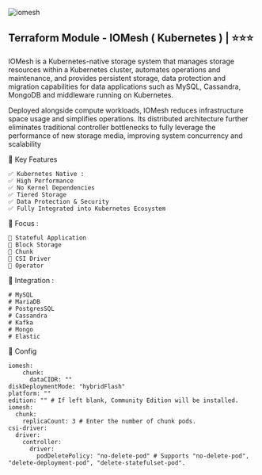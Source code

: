 ![iomesh](https://github.com/user-attachments/assets/ba34cd97-f874-46db-8ec4-b0fd99162216)


## Terraform Module - IOMesh ( Kubernetes )   | ⭐⭐⭐
IOMesh is a Kubernetes-native storage system that manages storage resources within a Kubernetes cluster, automates operations and maintenance, and provides persistent storage, data protection and migration capabilities for data applications such as MySQL, Cassandra, MongoDB and middleware running on Kubernetes.

Deployed alongside compute workloads, IOMesh reduces infrastructure space usage and simplifies operations. Its distributed architecture further eliminates traditional controller bottlenecks to fully leverage the performance of new storage media, improving system concurrency and scalability


🚀  Key Features
```
✅ Kubernetes Native : 
✅ High Performance
✅ No Kernel Dependencies
✅ Tiered Storage
✅ Data Protection & Security
✅ Fully Integrated into Kubernetes Ecosystem
```


🎯 Focus :
```
📃 Stateful Application
📃 Block Storage
📃 Chunk
📃 CSI Driver
📃 Operator
```


🔨 Integration :
```
# MySQL
# MariaDB
# PostgresSQL
# Cassandra
# Kafka
# Mongo
# Elastic
```

🧩 Config 
```
iomesh:
    chunk:
      dataCIDR: ""
diskDeploymentMode: "hybridFlash"
platform: ""
edition: "" # If left blank, Community Edition will be installed.
iomesh:
  chunk:
    replicaCount: 3 # Enter the number of chunk pods.
csi-driver:
  driver:
    controller:
      driver:
        podDeletePolicy: "no-delete-pod" # Supports "no-delete-pod", "delete-deployment-pod", "delete-statefulset-pod".
```

